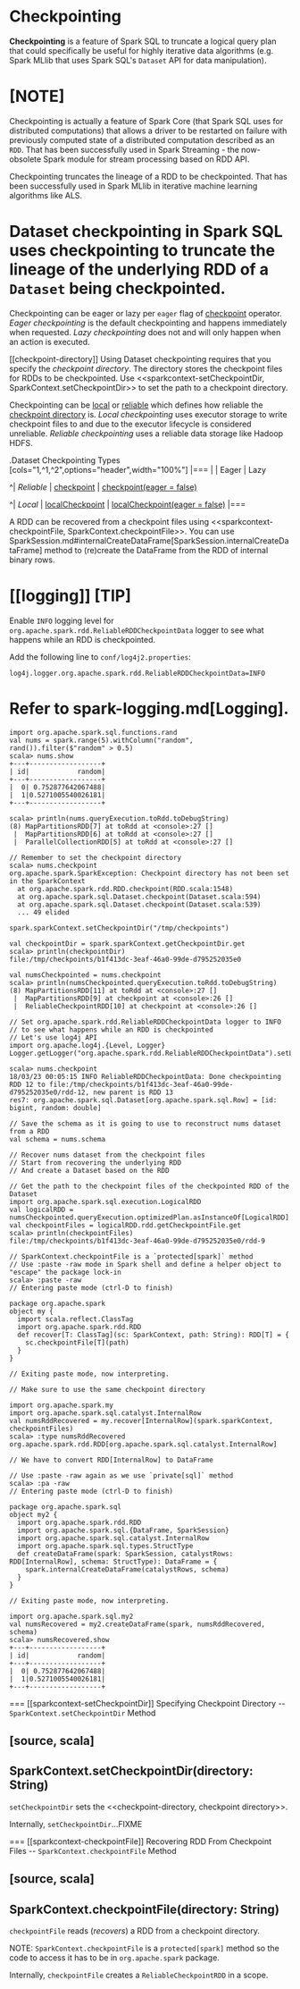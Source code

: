 # Checkpointing

**Checkpointing** is a feature of Spark SQL to truncate a logical query plan that could specifically be useful for highly iterative data algorithms (e.g. Spark MLlib that uses Spark SQL's `Dataset` API for data manipulation).

[NOTE]
====
Checkpointing is actually a feature of Spark Core (that Spark SQL uses for distributed computations) that allows a driver to be restarted on failure with previously computed state of a distributed computation described as an `RDD`. That has been successfully used in Spark Streaming - the now-obsolete Spark module for stream processing based on RDD API.

Checkpointing truncates the lineage of a RDD to be checkpointed. That has been successfully used in Spark MLlib in iterative machine learning algorithms like ALS.

Dataset checkpointing in Spark SQL uses checkpointing to truncate the lineage of the underlying RDD of a `Dataset` being checkpointed.
====

Checkpointing can be eager or lazy per `eager` flag of [checkpoint](Dataset-untyped-transformations.md#checkpoint) operator. *Eager checkpointing* is the default checkpointing and happens immediately when requested. *Lazy checkpointing* does not and will only happen when an action is executed.

[[checkpoint-directory]]
Using Dataset checkpointing requires that you specify the *checkpoint directory*. The directory stores the checkpoint files for RDDs to be checkpointed. Use <<sparkcontext-setCheckpointDir, SparkContext.setCheckpointDir>> to set the path to a checkpoint directory.

Checkpointing can be [local](Dataset-untyped-transformations.md#localCheckpoint) or [reliable](Dataset-untyped-transformations.md#checkpoint) which defines how reliable the [checkpoint directory](#checkpoint-directory) is. *Local checkpointing* uses executor storage to write checkpoint files to and due to the executor lifecycle is considered unreliable. *Reliable checkpointing* uses a reliable data storage like Hadoop HDFS.

.Dataset Checkpointing Types
[cols="1,^1,^2",options="header",width="100%"]
|===
|
| Eager
| Lazy

^| *Reliable*
| [checkpoint](Dataset-untyped-transformations.md#checkpoint)
| [checkpoint(eager = false)](Dataset-untyped-transformations.md#checkpoint)

^| *Local*
| [localCheckpoint](Dataset-untyped-transformations.md#localCheckpoint)
| [localCheckpoint(eager = false)](Dataset-untyped-transformations.md#localCheckpoint)
|===

A RDD can be recovered from a checkpoint files using <<sparkcontext-checkpointFile, SparkContext.checkpointFile>>. You can use SparkSession.md#internalCreateDataFrame[SparkSession.internalCreateDataFrame] method to (re)create the DataFrame from the RDD of internal binary rows.

[[logging]]
[TIP]
====
Enable `INFO` logging level for `org.apache.spark.rdd.ReliableRDDCheckpointData` logger to see what happens while an RDD is checkpointed.

Add the following line to `conf/log4j2.properties`:

```
log4j.logger.org.apache.spark.rdd.ReliableRDDCheckpointData=INFO
```

Refer to spark-logging.md[Logging].
====

```
import org.apache.spark.sql.functions.rand
val nums = spark.range(5).withColumn("random", rand()).filter($"random" > 0.5)
scala> nums.show
+---+------------------+
| id|            random|
+---+------------------+
|  0| 0.752877642067488|
|  1|0.5271005540026181|
+---+------------------+

scala> println(nums.queryExecution.toRdd.toDebugString)
(8) MapPartitionsRDD[7] at toRdd at <console>:27 []
 |  MapPartitionsRDD[6] at toRdd at <console>:27 []
 |  ParallelCollectionRDD[5] at toRdd at <console>:27 []

// Remember to set the checkpoint directory
scala> nums.checkpoint
org.apache.spark.SparkException: Checkpoint directory has not been set in the SparkContext
  at org.apache.spark.rdd.RDD.checkpoint(RDD.scala:1548)
  at org.apache.spark.sql.Dataset.checkpoint(Dataset.scala:594)
  at org.apache.spark.sql.Dataset.checkpoint(Dataset.scala:539)
  ... 49 elided

spark.sparkContext.setCheckpointDir("/tmp/checkpoints")

val checkpointDir = spark.sparkContext.getCheckpointDir.get
scala> println(checkpointDir)
file:/tmp/checkpoints/b1f413dc-3eaf-46a0-99de-d795252035e0

val numsCheckpointed = nums.checkpoint
scala> println(numsCheckpointed.queryExecution.toRdd.toDebugString)
(8) MapPartitionsRDD[11] at toRdd at <console>:27 []
 |  MapPartitionsRDD[9] at checkpoint at <console>:26 []
 |  ReliableCheckpointRDD[10] at checkpoint at <console>:26 []

// Set org.apache.spark.rdd.ReliableRDDCheckpointData logger to INFO
// to see what happens while an RDD is checkpointed
// Let's use log4j API
import org.apache.log4j.{Level, Logger}
Logger.getLogger("org.apache.spark.rdd.ReliableRDDCheckpointData").setLevel(Level.INFO)

scala> nums.checkpoint
18/03/23 00:05:15 INFO ReliableRDDCheckpointData: Done checkpointing RDD 12 to file:/tmp/checkpoints/b1f413dc-3eaf-46a0-99de-d795252035e0/rdd-12, new parent is RDD 13
res7: org.apache.spark.sql.Dataset[org.apache.spark.sql.Row] = [id: bigint, random: double]

// Save the schema as it is going to use to reconstruct nums dataset from a RDD
val schema = nums.schema

// Recover nums dataset from the checkpoint files
// Start from recovering the underlying RDD
// And create a Dataset based on the RDD

// Get the path to the checkpoint files of the checkpointed RDD of the Dataset
import org.apache.spark.sql.execution.LogicalRDD
val logicalRDD = numsCheckpointed.queryExecution.optimizedPlan.asInstanceOf[LogicalRDD]
val checkpointFiles = logicalRDD.rdd.getCheckpointFile.get
scala> println(checkpointFiles)
file:/tmp/checkpoints/b1f413dc-3eaf-46a0-99de-d795252035e0/rdd-9

// SparkContext.checkpointFile is a `protected[spark]` method
// Use :paste -raw mode in Spark shell and define a helper object to "escape" the package lock-in
scala> :paste -raw
// Entering paste mode (ctrl-D to finish)

package org.apache.spark
object my {
  import scala.reflect.ClassTag
  import org.apache.spark.rdd.RDD
  def recover[T: ClassTag](sc: SparkContext, path: String): RDD[T] = {
    sc.checkpointFile[T](path)
  }
}

// Exiting paste mode, now interpreting.

// Make sure to use the same checkpoint directory

import org.apache.spark.my
import org.apache.spark.sql.catalyst.InternalRow
val numsRddRecovered = my.recover[InternalRow](spark.sparkContext, checkpointFiles)
scala> :type numsRddRecovered
org.apache.spark.rdd.RDD[org.apache.spark.sql.catalyst.InternalRow]

// We have to convert RDD[InternalRow] to DataFrame

// Use :paste -raw again as we use `private[sql]` method
scala> :pa -raw
// Entering paste mode (ctrl-D to finish)

package org.apache.spark.sql
object my2 {
  import org.apache.spark.rdd.RDD
  import org.apache.spark.sql.{DataFrame, SparkSession}
  import org.apache.spark.sql.catalyst.InternalRow
  import org.apache.spark.sql.types.StructType
  def createDataFrame(spark: SparkSession, catalystRows: RDD[InternalRow], schema: StructType): DataFrame = {
    spark.internalCreateDataFrame(catalystRows, schema)
  }
}

// Exiting paste mode, now interpreting.

import org.apache.spark.sql.my2
val numsRecovered = my2.createDataFrame(spark, numsRddRecovered, schema)
scala> numsRecovered.show
+---+------------------+
| id|            random|
+---+------------------+
|  0| 0.752877642067488|
|  1|0.5271005540026181|
+---+------------------+
```

=== [[sparkcontext-setCheckpointDir]] Specifying Checkpoint Directory -- `SparkContext.setCheckpointDir` Method

[source, scala]
----
SparkContext.setCheckpointDir(directory: String)
----

`setCheckpointDir` sets the <<checkpoint-directory, checkpoint directory>>.

Internally, `setCheckpointDir`...FIXME

=== [[sparkcontext-checkpointFile]] Recovering RDD From Checkpoint Files -- `SparkContext.checkpointFile` Method

[source, scala]
----
SparkContext.checkpointFile(directory: String)
----

`checkpointFile` reads (_recovers_) a RDD from a checkpoint directory.

NOTE: `SparkContext.checkpointFile` is a `protected[spark]` method so the code to access it has to be in `org.apache.spark` package.

Internally, `checkpointFile` creates a `ReliableCheckpointRDD` in a scope.
